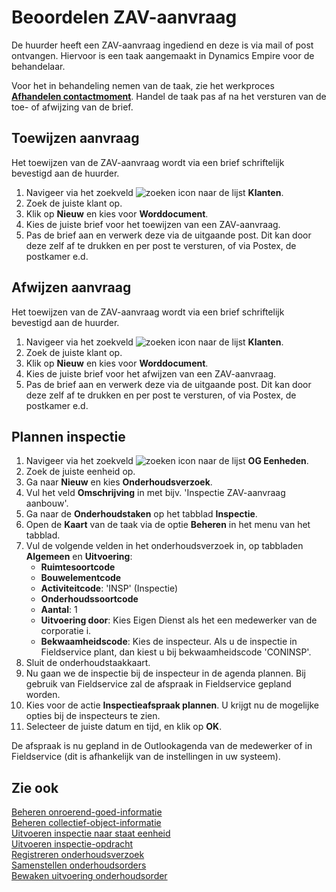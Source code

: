 # Beoordelen ZAV-aanvraag

De huurder heeft een ZAV-aanvraag ingediend en deze is via mail of post ontvangen. Hiervoor is een taak aangemaakt in Dynamics Empire voor de behandelaar.

Voor het in behandeling nemen van de taak, zie het werkproces **[Afhandelen contactmoment](../../../verhuren/klanten/afhandelen-contactmoment/)**. Handel de taak pas af na het versturen van de toe- of afwijzing van de brief. 

## Toewijzen aanvraag

Het toewijzen van de ZAV-aanvraag wordt via een brief schriftelijk bevestigd aan de huurder. 

1. Navigeer via het zoekveld ![zoeken icon](/assets/images/zoeken.png "zoeken icon") naar de lijst **Klanten**.
2. Zoek de juiste klant op. 
3. Klik op **Nieuw** en kies voor **Worddocument**. 
4. Kies de juiste brief voor het toewijzen van een ZAV-aanvraag. 
5. Pas de brief aan en verwerk deze via de uitgaande post. Dit kan door deze zelf af te drukken en per post te versturen, of via Postex, de postkamer e.d. 

## Afwijzen aanvraag

Het toewijzen van de ZAV-aanvraag wordt via een brief schriftelijk bevestigd aan de huurder. 

1. Navigeer via het zoekveld ![zoeken icon](/assets/images/zoeken.png "zoeken icon") naar de lijst **Klanten**.
2. Zoek de juiste klant op. 
3. Klik op **Nieuw** en kies voor **Worddocument**. 
4. Kies de juiste brief voor het afwijzen van een ZAV-aanvraag. 
5. Pas de brief aan en verwerk deze via de uitgaande post. Dit kan door deze zelf af te drukken en per post te versturen, of via Postex, de postkamer e.d. 

## Plannen inspectie

1. Navigeer via het zoekveld ![zoeken icon](/assets/images/zoeken.png "zoeken icon") naar de lijst **OG Eenheden**.
2. Zoek de juiste eenheid op.
3. Ga naar **Nieuw** en kies **Onderhoudsverzoek**.
4. Vul het veld **Omschrijving** in met bijv. 'Inspectie ZAV-aanvraag aanbouw'.
5. Ga naar de **Onderhoudstaken** op het tabblad **Inspectie**.
6. Open de **Kaart** van de taak via de optie **Beheren** in het menu van het tabblad.
7. Vul de volgende velden in het onderhoudsverzoek in, op tabbladen **Algemeen** en **Uitvoering**:  
      - **Ruimtesoortcode** 
      - **Bouwelementcode** 
      - **Activiteitcode**: 'INSP' (Inspectie)
      - **Onderhoudssoortcode** 
      - **Aantal**: 1  
      - **Uitvoering door**: Kies Eigen Dienst als het een medewerker van de corporatie i.
      - **Bekwaamheidscode**: Kies de inspecteur. Als u de inspectie in Fieldservice plant, dan kiest u bij bekwaamheidscode 'CONINSP'. 
8. Sluit de onderhoudstaakkaart.
9. Nu gaan we de inspectie bij de inspecteur in de agenda plannen. Bij gebruik van Fieldservice zal de afspraak in Fieldservice gepland worden. 
10. Kies voor de actie **Inspectieafspraak plannen**. U krijgt nu de mogelijke opties bij de inspecteurs te zien.
11. Selecteer de juiste datum en tijd, en klik op **OK**. 

De afspraak is nu gepland in de Outlookagenda van de medewerker of in Fieldservice (dit is afhankelijk van de instellingen in uw systeem).  

## Zie ook

[Beheren onroerend-goed-informatie](../beheren-onroerend-goed-informatie/)  
[Beheren collectief-object-informatie](../beheren-collectief-object-informatie/)  
[Uitvoeren inspectie naar staat eenheid](../uitvoeren-inspectie-naar-staat-eenheid/)  
[Uitvoeren inspectie-opdracht](../uitvoeren-inspectie-opdracht/)  
[Registreren onderhoudsverzoek](../registreren-onderhoudsverzoek/)  
[Samenstellen onderhoudsorders](../samenstellen-onderhoudsorders/)  
[Bewaken uitvoering onderhoudsorder](../bewaken-uitvoering-onderhoudsorder/)  

